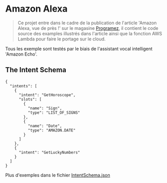 # Amazon Alexa

> Ce projet entre dans le cadre de la publication de l'article 'Amazon Alexa, vue de près !' sur le magasine [Programez](www.programmez.com), il contient le code source des examples illustrés dans l'article ainsi que la fonction AWS Lambda pour faire le portage sur le cloud.

Tous les exemple sont testés par le biais de l'assistant vocal intelligent 'Amazon Echo'.

## The Intent Schema
```
{
  "intents": [
    {
      "intent": "GetHoroscope",
      "slots": [
        {
          "name": "Sign",
          "type": "LIST_OF_SIGNS"
        },
        {
          "name": "Date",
          "type": "AMAZON.DATE"
        }
      ]
    },
    {
      "intent": "GetLuckyNumbers"
    }
  ]
}
```
Plus d'exemples dans le fichier [IntentSchema.json](speechAssets/IntentSchema.json)